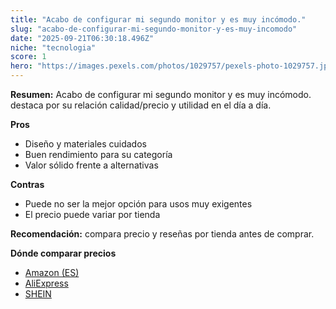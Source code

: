 ```yaml
---
title: "Acabo de configurar mi segundo monitor y es muy incómodo."
slug: "acabo-de-configurar-mi-segundo-monitor-y-es-muy-incomodo"
date: "2025-09-21T06:30:18.496Z"
niche: "tecnologia"
score: 1
hero: "https://images.pexels.com/photos/1029757/pexels-photo-1029757.jpeg?auto=compress&cs=tinysrgb&fit=crop&h=627&w=1200&auto=compress&cs=tinysrgb&w=1200&h=675&fit=crop"
---
```


**Resumen:** Acabo de configurar mi segundo monitor y es muy incómodo. destaca por su relación calidad/precio y utilidad en el día a día.

**Pros**
- Diseño y materiales cuidados
- Buen rendimiento para su categoría
- Valor sólido frente a alternativas

**Contras**
- Puede no ser la mejor opción para usos muy exigentes
- El precio puede variar por tienda

**Recomendación:** compara precio y reseñas por tienda antes de comprar.

**Dónde comparar precios**
- [Amazon (ES)](https://www.amazon.es/s?k=Acabo%20de%20configurar%20mi%20segundo%20monitor%20y%20es%20muy%20inc%C3%B3modo.&tag=teknovashop25-21)
- [AliExpress](https://www.aliexpress.com/wholesale?SearchText=Acabo%20de%20configurar%20mi%20segundo%20monitor%20y%20es%20muy%20inc%C3%B3modo.)
- [SHEIN](https://www.shein.com/pdsearch/Acabo%20de%20configurar%20mi%20segundo%20monitor%20y%20es%20muy%20inc%C3%B3modo.)